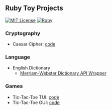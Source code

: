 ## Ruby Toy Projects
[![MIT License](https://img.shields.io/badge/License-MIT-green)](#) [![Ruby](https://img.shields.io/badge/Ruby-2.7.1-red)](#) 

### Cryptography
- Caesar Cipher: [code](./caesar-cipher/caesar-cipher.rb)

### Language
- English Dictionary 
  + [Merriam-Webster Dictionary API Wrapper](https://github.com/jioneeu/mw-dictionary)

### Games
- Tic-Tac-Toe TUI: [code](./tic-tac-toe/tui/ttt.rb)
- Tic-Tac-Toe GUI: [code](./tic-tac-toe/gui/ttt.rb)
